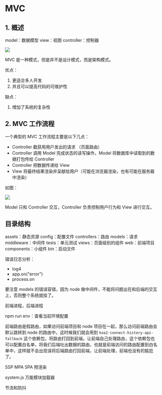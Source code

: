 # MVC

## 1. 概述

model：数据模型
view：视图
controller：控制器

![](http://cdn.jinyueyue.cn/15481469949120.jpg)

MVC 是一种模式，但是并不是设计模式，而是架构模式。

优点：

1. 更适合多人开发
2. 并且可以提高代码的可维护性

缺点：

1. 增加了系统的复杂性

## 2. MVC 工作流程

一个典型的 MVC 工作流程主要是以下几点：

- Controller 截获⽤用户发出的请求 （页面路由）
- Controller 调⽤ Model 完成状态的读写操作，Model 将数据库中读取到的数据打包传给 Controller
- Controller 把数据传递给 View
- View 将最终结果渲染并呈献给用户（可能在浏览器渲染，也有可能在服务器中渲染）

如图：

![](http://cdn.jinyueyue.cn/15480568260387.jpg)

Model 只和 Controller 交互，Controller 负责控制用户行为和 View 进行交互。

## 目录结构

assets：静态资源
config：配置文件
controllers：路由
models：请求
middleware：中间件
tests：单元测试
views：页面级别的组件
web：前端项目
components：小组件
bin：启动文件

错误日志分析：

- log4
- app.on("error")
- process.on

要注意 models 的错误容错，因为 node 做中间件，不能将问题出在和后端的交互上，否则整个系统就挂了。

前端进程，后端进程

npm run env：查看当前环境配置

前端路由是假路由，如果访问前端项目和 node 项目在一起，那么访问前端路由会默认跳转到 node 的路由中，这时候我们就会用到 `koa2-connect-history-api-fallback` 这个依赖包，将路由打回到前端，让前端自己处理路由，这个依赖包也可以配置白名单，将我们后端吐出数据的路由，也就是前端访问的路由配置到白名单中，这样就不会出现误将后端路由打回前端，让前端处理，前端也没有的尴尬了。

SSP MPA SPA 预渲染

system.js 万能模块加载器

节流和防抖
